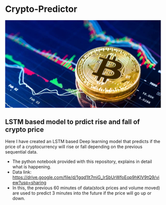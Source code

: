 # Crypto-Predictor
![crypto](cryptocurrency.jpg)
## LSTM based model to prdict rise and fall of crypto price
Here I have created an LSTM based Deep learning model that predicts if the price of a cryptocurrency will rise or fall depending on the previous sequential data. 
- The python notebook provided with this repository, explains in detail what is happening.
- Data link: https://drive.google.com/file/d/1gqd1It7miG_lrSbUrWfoEop9hKlV9tQ9/view?usp=sharing
- In this, the previous 60 minutes of data(stock prices and volume moved) are used to predict 3 minutes into the future if the price will go up or down.
